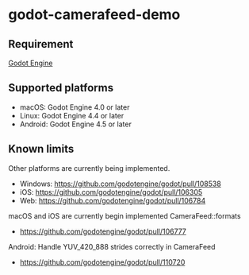 # godot-camerafeed-demo

## Requirement

[Godot Engine](https://godotengine.org/)

## Supported platforms

- macOS: Godot Engine 4.0 or later
- Linux: Godot Engine 4.4 or later
- Android: Godot Engine 4.5 or later

## Known limits

Other platforms are currently being implemented.

- Windows: https://github.com/godotengine/godot/pull/108538
- iOS: https://github.com/godotengine/godot/pull/106305
- Web: https://github.com/godotengine/godot/pull/106784

macOS and iOS are currently begin implemented CameraFeed::formats

- https://github.com/godotengine/godot/pull/106777

Android: Handle YUV_420_888 strides correctly in CameraFeed

- https://github.com/godotengine/godot/pull/110720
